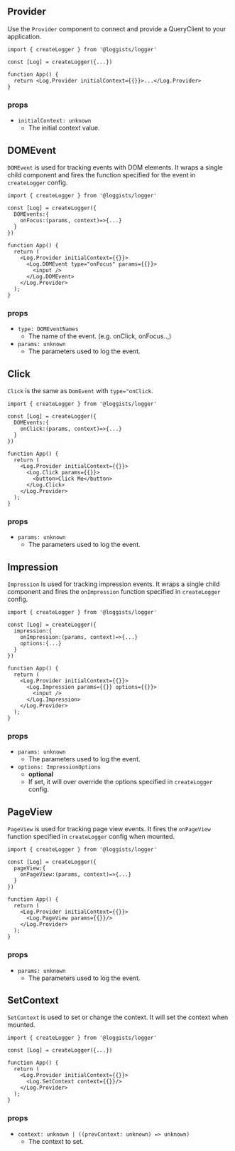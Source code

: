 ## Provider

Use the `Provider` component to connect and provide a QueryClient to your application.

```tsx
import { createLogger } from '@loggists/logger'

const [Log] = createLogger({...})

function App() {
  return <Log.Provider initialContext={{}}>...</Log.Provider>
}
```

### props

- `initialContext: unknown`
  - The initial context value.

## DOMEvent

`DOMEvent` is used for tracking events with DOM elements. It wraps a single child component and fires the function specified for the event in `createLogger` config.

```tsx
import { createLogger } from '@loggists/logger'

const [Log] = createLogger({
  DOMEvents:{
    onFocus:(params, context)=>{...}
  }
})

function App() {
  return (
    <Log.Provider initialContext={{}}>
      <Log.DOMEvent type="onFocus" params={{}}>
        <input />
      </Log.DOMEvent>
    </Log.Provider>
  );
}
```

### props

- `type: DOMEventNames`
  - The name of the event. (e.g. onClick, onFocus..,)
- `params: unknown`
  - The parameters used to log the event.

## Click

`Click` is the same as `DomEvent` with `type="onClick`.

```tsx
import { createLogger } from '@loggists/logger'

const [Log] = createLogger({
  DOMEvents:{
    onClick:(params, context)=>{...}
  }
})

function App() {
  return (
    <Log.Provider initialContext={{}}>
      <Log.Click params={{}}>
        <button>Click Me</button>
      </Log.Click>
    </Log.Provider>
  );
}
```

### props

- `params: unknown`
  - The parameters used to log the event.

## Impression

`Impression` is used for tracking impression events. It wraps a single child component and fires the `onImpression` function specified in `createLogger` config.

```tsx
import { createLogger } from '@loggists/logger'

const [Log] = createLogger({
  impression:{
    onImpression:(params, context)=>{...}
    options:{...}
  }
})

function App() {
  return (
    <Log.Provider initialContext={{}}>
      <Log.Impression params={{}} options={{}}>
        <input />
      </Log.Impression>
    </Log.Provider>
  );
}
```

### props

- `params: unknown`
  - The parameters used to log the event.
- `options: ImpressionOptions`
  - **optional**
  - If set, it will over override the options specified in `createLogger` config.

## PageView

`PageView` is used for tracking page view events. It fires the `onPageView` function specified in `createLogger` config when mounted.

```tsx
import { createLogger } from '@loggists/logger'

const [Log] = createLogger({
  pageView:{
    onPageView:(params, context)=>{...}
  }
})

function App() {
  return (
    <Log.Provider initialContext={{}}>
      <Log.PageView params={{}}/>
    </Log.Provider>
  );
}
```

### props

- `params: unknown`
  - The parameters used to log the event.

## SetContext

`SetContext` is used to set or change the context. It will set the context when mounted.

```tsx
import { createLogger } from '@loggists/logger'

const [Log] = createLogger({...})

function App() {
  return (
    <Log.Provider initialContext={{}}>
      <Log.SetContext context={{}}/>
    </Log.Provider>
  );
}
```

### props

- `context: unknown | ((prevContext: unknown) => unknown)`
  - The context to set.

